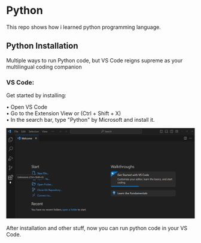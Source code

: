 # Python

This repo shows how i learned python programming language.

## Python Installation

Multiple ways to run Python code, but VS Code reigns supreme as your multilingual coding companion

### VS Code:
Get started by installing:

• Open VS Code  
• Go to the Extension View or (Ctrl + Shift + X)  
• In the search bar, type "Python" by Microsoft and install it.  
  
![](Asset/python-extension-install.gif)  

After installation and other stuff, now you can run python code in your VS Code.  
  
